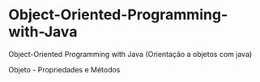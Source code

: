 # Object-Oriented-Programming-with-Java
Object-Oriented Programming with Java (Orientação a objetos com java)

Objeto - Propriedades e Métodos
